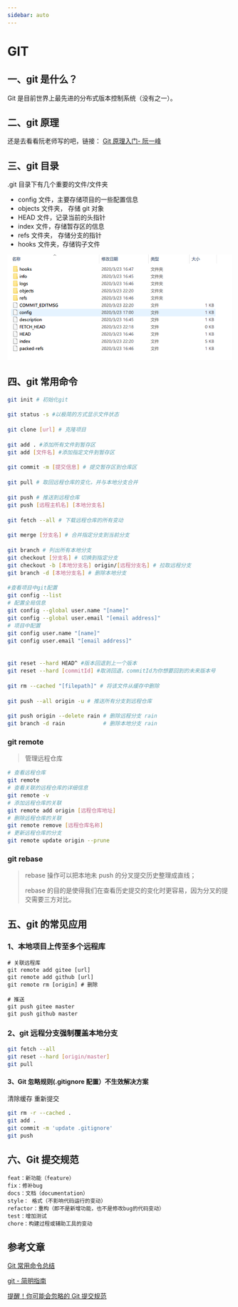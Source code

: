 ```yaml
---
sidebar: auto
---
```


# GIT

## 一、git 是什么？

Git 是目前世界上最先进的分布式版本控制系统（没有之一）。

## 二、git 原理

还是去看看阮老师写的吧，链接： [Git 原理入门- 阮一峰](http://www.ruanyifeng.com/blog/2018/10/git-internals.html)

## 三、git 目录

.git 目录下有几个重要的文件/文件夹

- config 文件，主要存储项目的一些配置信息
- objects 文件夹， 存储 git 对象
- HEAD 文件，记录当前的头指针
- index 文件，存储暂存区的信息
- refs 文件夹， 存储分支的指针
- hooks 文件夹，存储钩子文件

![git-catalog](/img/git-catalog.png)

## 四、git 常用命令

```bash
git init # 初始化git

git status -s #以极简的方式显示文件状态

git clone [url] # 克隆项目

git add . #添加所有文件到暂存区
git add [文件名] #添加指定文件到暂存区

git commit -m [提交信息] # 提交暂存区到仓库区

git pull # 取回远程仓库的变化，并与本地分支合并

git push # 推送到远程仓库
git push [远程主机名] [本地分支名]

git fetch --all # 下载远程仓库的所有变动

git merge [分支名] # 合并指定分支到当前分支

git branch # 列出所有本地分支
git checkout [分支名] # 切换到指定分支
git checkout -b [本地分支名] origin/[远程分支名] # 拉取远程分支
git branch -d [本地分支名] # 删除本地分支

#查看项目中git配置
git config --list
# 配置全局信息
git config --global user.name "[name]"
git config --global user.email "[email address]"
# 项目中配置
git config user.name "[name]"
git config user.email "[email address]"


git reset --hard HEAD^ #版本回退到上一个版本
git reset --hard [commitId] #取消回退，commitId为你想要回到的未来版本号

git rm --cached "[filepath]" # 将该文件从缓存中删除

git push --all origin -u # 推送所有分支到远程仓库

git push origin --delete rain # 删除远程分支 rain
git branch -d rain            # 删除本地分支 rain


```

### git remote

> 管理远程仓库

```bash
# 查看远程仓库
git remote
# 查看关联的远程仓库的详细信息
git remote -v
# 添加远程仓库的关联
git remote add origin [远程仓库地址]
# 删除远程仓库的关联
git remote remove [远程仓库名称]
# 更新远程仓库的分支
git remote update origin --prune
```

### git rebase

> rebase 操作可以把本地未 push 的分叉提交历史整理成直线；
>
> rebase 的目的是使得我们在查看历史提交的变化时更容易，因为分叉的提交需要三方对比。

## 五、git 的常见应用

### 1、本地项目上传至多个远程库

```shell
# 关联远程库
git remote add gitee [url]
git remote add github [url]
git remote rm [origin] # 删除

# 推送
git push gitee master
git push github master
```

### 2、git 远程分支强制覆盖本地分支

```bash
git fetch --all
git reset --hard [origin/master]
git pull
```

#### 3、Git 忽略规则(.gitignore 配置）不生效解决方案

清除缓存 重新提交

```bash
git rm -r --cached .
git add .
git commit -m 'update .gitignore'
git push
```

## 六、Git 提交规范

```
feat：新功能（feature）
fix：修补bug
docs：文档（documentation）
style： 格式（不影响代码运行的变动）
refactor：重构（即不是新增功能，也不是修改bug的代码变动）
test：增加测试
chore：构建过程或辅助工具的变动
```

## 参考文章

[Git 常用命令总结](https://www.jianshu.com/p/cdccfef91ae1)

[git - 简明指南](http://rogerdudler.github.io/git-guide/index.zh.html)

[提醒！你可能会忽略的 Git 提交规范](https://segmentfault.com/a/1190000022440330)
